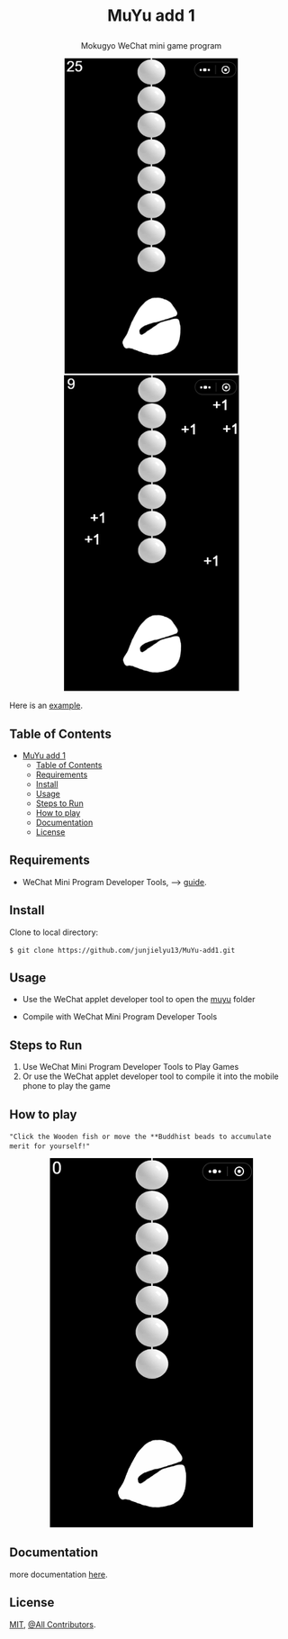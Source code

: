 # <p align="center"> MuYu add 1

<div align="center">

</div>

<div align="center">

Mokugyo WeChat mini game program

![cover](.etc/cover.png) ![cover](.etc/cover2.png)

</div>

Here is an [example](https://xn--4pv000j.online/).

## Table of Contents

- [ MuYu add 1](#-muyu-add-1)
  - [Table of Contents](#table-of-contents)
  - [Requirements](#requirements)
  - [Install](#install)
  - [Usage](#usage)
  - [Steps to Run](#steps-to-run)
  - [How to play](#how-to-play)
  - [Documentation](#documentation)
  - [License](#license)

## Requirements

- WeChat Mini Program Developer Tools, --> [guide](https://developers.weixin.qq.com/minigame/dev/guide/).

## Install

Clone to local directory:

`$ git clone https://github.com/junjielyu13/MuYu-add1.git`

## Usage

- Use the WeChat applet developer tool to open the [muyu](https://github.com/junjielyu13/MuYu-add1/tree/main/muyu) folder

- Compile with WeChat Mini Program Developer Tools

## Steps to Run

1. Use WeChat Mini Program Developer Tools to Play Games
2. Or use the WeChat applet developer tool to compile it into the mobile phone to play the game

## How to play

`"Click the Wooden fish or move the **Buddhist beads to accumulate merit for yourself!"` 


<div align="center">

![gif](.etc/gif.gif)

</div>

## Documentation

more documentation [here]().

## License

[MIT](https://github.com/junjielyu13/MuYu-add1/blob/main/LICENSE), [@All Contributors](#contributing).
